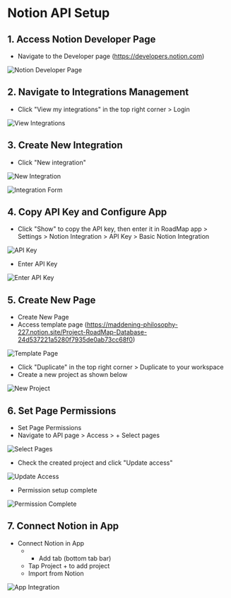 # Notion API Setup

## 1. Access Notion Developer Page
- Navigate to the Developer page (https://developers.notion.com)

![Notion Developer Page](images/notion_img_01.png)

## 2. Navigate to Integrations Management
- Click "View my integrations" in the top right corner > Login

![View Integrations](images/notion_img_02.png)

## 3. Create New Integration
- Click "New integration"

![New Integration](images/notion_img_03.png)

![Integration Form](images/notion_img_04.png)

## 4. Copy API Key and Configure App
- Click "Show" to copy the API key, then enter it in RoadMap app > Settings > Notion Integration > API Key > Basic Notion Integration

![API Key](images/notion_img_05.png)

- Enter API Key

![Enter API Key](images/notion_img_06.png)

## 5. Create New Page
- Create New Page
- Access template page (https://maddening-philosophy-227.notion.site/Project-RoadMap-Database-24d537221a5280f7935de0ab73cc68f0)

![Template Page](images/notion_img_07.png)

- Click "Duplicate" in the top right corner > Duplicate to your workspace
- Create a new project as shown below

![New Project](images/notion_img_08.png)

## 6. Set Page Permissions
- Set Page Permissions
- Navigate to API page > Access > + Select pages

![Select Pages](images/notion_img_09.png)

- Check the created project and click "Update access"

![Update Access](images/notion_img_10.png)

- Permission setup complete

![Permission Complete](images/notion_img_11.png)

## 7. Connect Notion in App
- Connect Notion in App
  - + Add tab (bottom tab bar)
  - Tap Project + to add project
  - Import from Notion

![App Integration](images/notion_img_12.png)
